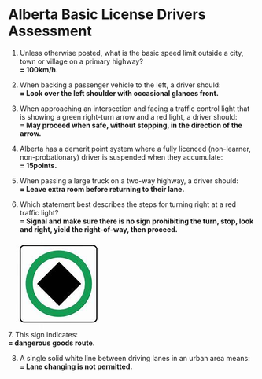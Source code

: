 # Alberta Basic License Drivers Assessment
1. Unless otherwise posted, what is the basic speed limit outside a city, town or village on a primary highway?  
  **= 100km/h.**

2. When backing a passenger vehicle to the left, a driver should:  
  **= Look over the left shoulder with occasional glances front.**

3. When approaching an intersection and facing a traffic control light that is showing a green right-turn arrow and a red light, a driver should:  
  **= May proceed when safe, without stopping, in the direction of the arrow.**  

4. Alberta has a demerit point system where a fully licenced (non-learner, non-probationary) driver is suspended when they accumulate:  
   **= 15points.**

5. When passing a large truck on a two-way highway, a driver should:  
   **= Leave extra room before returning to their lane.**

6. Which statement best describes the steps for turning right at a red traffic light?  
   **= Signal and make sure there is no sign prohibiting the turn, stop, look and right, yield the right-of-way, then proceed.**

![da](https://github.com/tamunoWoks/drivers_assessment/blob/main/DA/da1.jfif)  
7. This sign indicates:  
 **= dangerous goods route.**

8. A single solid white line between driving lanes in an urban area means:  
 **= Lane changing is not permitted.**
